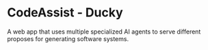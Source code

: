 # CodeAssist - Ducky
A web app that uses multiple specialized AI agents to serve different proposes for generating software systems.
